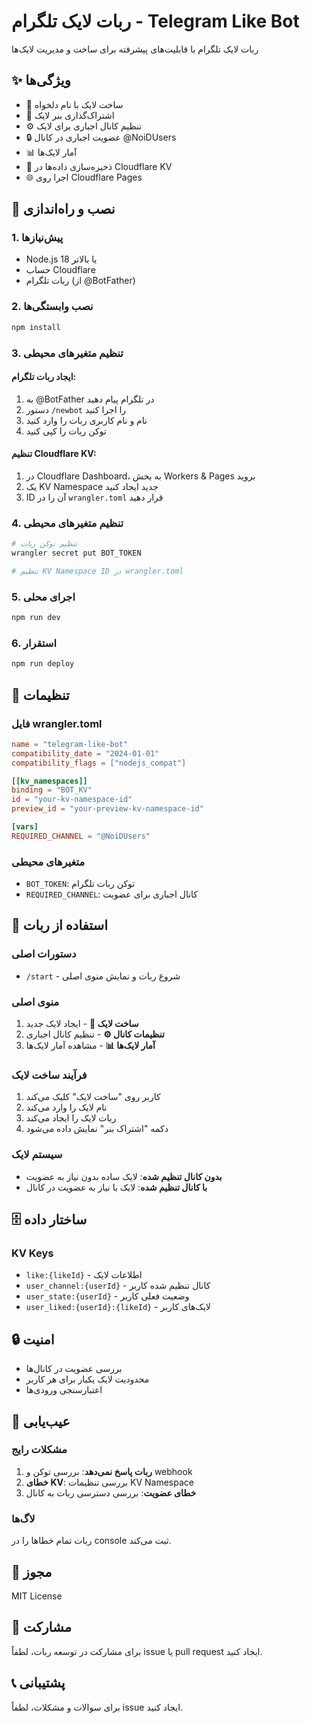 # ربات لایک تلگرام - Telegram Like Bot

ربات لایک تلگرام با قابلیت‌های پیشرفته برای ساخت و مدیریت لایک‌ها

## ✨ ویژگی‌ها

- 🎯 ساخت لایک با نام دلخواه
- 📢 اشتراک‌گذاری بنر لایک
- ⚙️ تنظیم کانال اجباری برای لایک
- 🔒 عضویت اجباری در کانال @NoiDUsers
- 📊 آمار لایک‌ها
- 💾 ذخیره‌سازی داده‌ها در Cloudflare KV
- 🌐 اجرا روی Cloudflare Pages

## 🚀 نصب و راه‌اندازی

### 1. پیش‌نیازها

- Node.js 18 یا بالاتر
- حساب Cloudflare
- ربات تلگرام (از @BotFather)

### 2. نصب وابستگی‌ها

```bash
npm install
```

### 3. تنظیم متغیرهای محیطی

#### ایجاد ربات تلگرام:
1. به @BotFather در تلگرام پیام دهید
2. دستور `/newbot` را اجرا کنید
3. نام و نام کاربری ربات را وارد کنید
4. توکن ربات را کپی کنید

#### تنظیم Cloudflare KV:
1. در Cloudflare Dashboard، به بخش Workers & Pages بروید
2. یک KV Namespace جدید ایجاد کنید
3. ID آن را در `wrangler.toml` قرار دهید

### 4. تنظیم متغیرهای محیطی

```bash
# تنظیم توکن ربات
wrangler secret put BOT_TOKEN

# تنظیم KV Namespace ID در wrangler.toml
```

### 5. اجرای محلی

```bash
npm run dev
```

### 6. استقرار

```bash
npm run deploy
```

## 🔧 تنظیمات

### فایل wrangler.toml

```toml
name = "telegram-like-bot"
compatibility_date = "2024-01-01"
compatibility_flags = ["nodejs_compat"]

[[kv_namespaces]]
binding = "BOT_KV"
id = "your-kv-namespace-id"
preview_id = "your-preview-kv-namespace-id"

[vars]
REQUIRED_CHANNEL = "@NoiDUsers"
```

### متغیرهای محیطی

- `BOT_TOKEN`: توکن ربات تلگرام
- `REQUIRED_CHANNEL`: کانال اجباری برای عضویت

## 📱 استفاده از ربات

### دستورات اصلی

- `/start` - شروع ربات و نمایش منوی اصلی

### منوی اصلی

1. **ساخت لایک 🎯** - ایجاد لایک جدید
2. **تنظیمات کانال ⚙️** - تنظیم کانال اجباری
3. **آمار لایک‌ها 📊** - مشاهده آمار لایک‌ها

### فرآیند ساخت لایک

1. کاربر روی "ساخت لایک" کلیک می‌کند
2. نام لایک را وارد می‌کند
3. ربات لایک را ایجاد می‌کند
4. دکمه "اشتراک بنر" نمایش داده می‌شود

### سیستم لایک

- **بدون کانال تنظیم شده**: لایک ساده بدون نیاز به عضویت
- **با کانال تنظیم شده**: لایک با نیاز به عضویت در کانال

## 🗄️ ساختار داده

### KV Keys

- `like:{likeId}` - اطلاعات لایک
- `user_channel:{userId}` - کانال تنظیم شده کاربر
- `user_state:{userId}` - وضعیت فعلی کاربر
- `user_liked:{userId}:{likeId}` - لایک‌های کاربر

## 🔒 امنیت

- بررسی عضویت در کانال‌ها
- محدودیت لایک یکبار برای هر کاربر
- اعتبارسنجی ورودی‌ها

## 🐛 عیب‌یابی

### مشکلات رایج

1. **ربات پاسخ نمی‌دهد**: بررسی توکن و webhook
2. **خطای KV**: بررسی تنظیمات KV Namespace
3. **خطای عضویت**: بررسی دسترسی ربات به کانال

### لاگ‌ها

ربات تمام خطاها را در console ثبت می‌کند.

## 📝 مجوز

MIT License

## 🤝 مشارکت

برای مشارکت در توسعه ربات، لطفاً issue یا pull request ایجاد کنید.

## 📞 پشتیبانی

برای سوالات و مشکلات، لطفاً issue ایجاد کنید.
